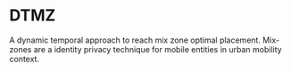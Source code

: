# DTMZ
A dynamic temporal approach to reach mix zone optimal placement. Mix-zones are a identity privacy technique for mobile entities in urban mobility context.
